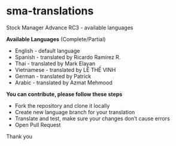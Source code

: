# sma-translations
Stock Manager Advance RC3 - available languages

__Available Languages__ (Complete/Partial)
+ English -  default language
+ Spanish - translated by Ricardo Ramírez R.
+ Thai - translated by Mark Elayan
+ Vietnamese - translated by LÊ THẾ VINH
+ German - translated by Patrick
+ Arabic - translated by Azmat Mehmood

__You can contribute, please follow these steps__
* Fork the repository and clone it locally
* Create new language branch for your translation
* Translate and test, make sure your changes don’t cause errors
* Open Pull Request

Thank you
